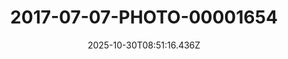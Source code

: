 ---
title: "2017-07-07-PHOTO-00001654"
description: ""
image: "/uploads/photos/1761814276435-2017-07-07-PHOTO-00001654.webp"
thumbnail: "/uploads/photos/1761814276435-2017-07-07-PHOTO-00001654-thumb.webp"
width: 1600
height: 1066
featured: false
date: 2025-10-30T08:51:16.436Z
order: 0
---